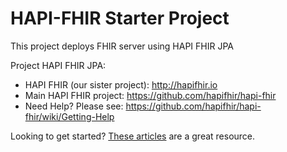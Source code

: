 # HAPI-FHIR Starter Project
This project deploys FHIR server using HAPI FHIR JPA


Project HAPI FHIR JPA:
- HAPI FHIR (our sister project): http://hapifhir.io
- Main HAPI FHIR project: https://github.com/hapifhir/hapi-fhir
- Need Help? Please see: https://github.com/hapifhir/hapi-fhir/wiki/Getting-Help

Looking to get started? [These articles](https://saravanansubramanian.com/hl7tutorials/) are a great resource.
